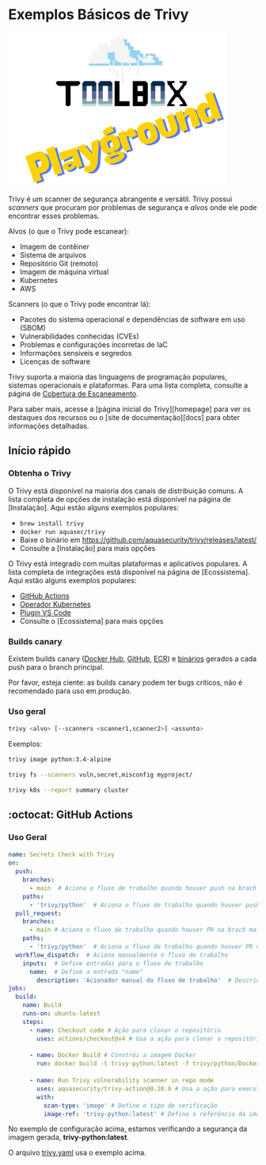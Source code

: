 # Exemplos Básicos de Trivy

![Toolbox Playground](../img/toolbox-playground.png)

Trivy é um scanner de segurança abrangente e versátil.
Trivy possui *scanners* que procuram por problemas de segurança e *alvos* onde ele pode encontrar esses problemas.

Alvos (o que o Trivy pode escanear):

- Imagem de contêiner
- Sistema de arquivos
- Repositório Git (remoto)
- Imagem de máquina virtual
- Kubernetes
- AWS

Scanners (o que o Trivy pode encontrar lá):

- Pacotes do sistema operacional e dependências de software em uso (SBOM)
- Vulnerabilidades conhecidas (CVEs)
- Problemas e configurações incorretas de IaC
- Informações sensíveis e segredos
- Licenças de software

Trivy suporta a maioria das linguagens de programação populares, sistemas operacionais e plataformas. Para uma lista completa, consulte a página de [Cobertura de Escaneamento](https://aquasecurity.github.io/trivy/latest/docs/coverage/).

Para saber mais, acesse a [página inicial do Trivy][homepage] para ver os destaques dos recursos ou o [site de documentação][docs] para obter informações detalhadas.

## Início rápido

### Obtenha o Trivy

O Trivy está disponível na maioria dos canais de distribuição comuns. A lista completa de opções de instalação está disponível na página de [Instalação]. Aqui estão alguns exemplos populares:

- `brew install trivy`
- `docker run aquasec/trivy`
- Baixe o binário em <https://github.com/aquasecurity/trivy/releases/latest/>
- Consulte a [Instalação] para mais opções

O Trivy está integrado com muitas plataformas e aplicativos populares. A lista completa de integrações está disponível na página de [Ecossistema]. Aqui estão alguns exemplos populares:

- [GitHub Actions](https://github.com/aquasecurity/trivy-action)
- [Operador Kubernetes](https://github.com/aquasecurity/trivy-operator)
- [Plugin VS Code](https://github.com/aquasecurity/trivy-vscode-extension)
- Consulte o [Ecossistema] para mais opções

### Builds canary
Existem builds canary ([Docker Hub](https://hub.docker.com/r/aquasec/trivy/tags?page=1&name=canary), [GitHub](https://github.com/aquasecurity/trivy/pkgs/container/trivy/75776514?tag=canary), [ECR](https://gallery.ecr.aws/aquasecurity/trivy#canary)) e [binários](https://github.com/aquasecurity/trivy/actions/workflows/canary.yaml) gerados a cada push para o branch principal.

Por favor, esteja ciente: as builds canary podem ter bugs críticos, não é recomendado para uso em produção.

### Uso geral

```bash
trivy <alvo> [--scanners <scanner1,scanner2>] <assunto>
```

Exemplos:

```bash
trivy image python:3.4-alpine
```

```bash
trivy fs --scanners vuln,secret,misconfig myproject/
```

```bash
trivy k8s --report summary cluster
```

## :octocat: GitHub Actions

### Uso Geral

```yaml
name: Secrets Check with Trivy
on:
  push:
    branches:
      - main  # Aciona o fluxo de trabalho quando houver push na brach main
    paths:
      - 'trivy/python'  # Aciona o fluxo de trabalho quando houver push na pasta trivy
  pull_request:
    branches:
      - main # Aciona o fluxo de trabalho quando houver PR na brach main
    paths:
      - 'trivy/python'  # Aciona o fluxo de trabalho quando houver PR na pasta trivy
  workflow_dispatch:  # Aciona manualmente o fluxo de trabalho
    inputs:  # Define entradas para o fluxo de trabalho
      name:  # Define a entrada "name"
        description: 'Acionador manual do fluxo de trabalho'  # Descrição da entrada
jobs:
  build:
    name: Build
    runs-on: ubuntu-latest
    steps:
      - name: Checkout code # Ação para clonar o repositório
        uses: actions/checkout@v4 # Usa a ação para clonar o repositório
        
      - name: Docker Build # Constrói a imagem Docker
        run: docker build -t trivy-python:latest -f trivy/python/Dockerfile trivy/python # Constrói a imagem Docker

      - name: Run Trivy vulnerability scanner in repo mode
        uses: aquasecurity/trivy-action@0.20.0 # Usa a ação para executar o scanner de vulnerabilidades Trivy
        with:
          scan-type: 'image' # Define o tipo de verificação
          image-ref: 'trivy-python:latest' # Define a referência da imagem

```

No exemplo de configuração acima, estamos verificando a segurança da imagem gerada, **trivy-python:latest**.

O arquivo [trivy.yaml](../.github/workflows/trivy.yaml) usa o exemplo acima.